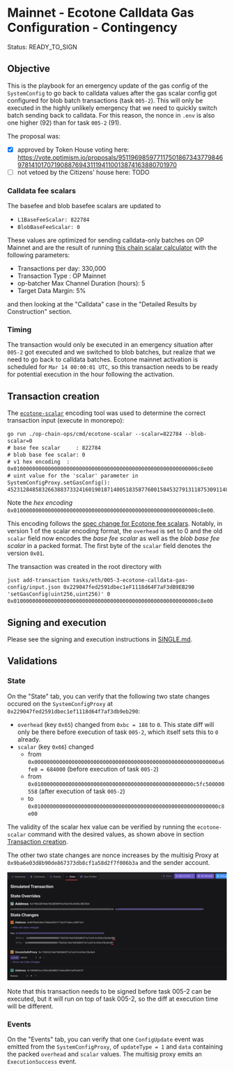 # Mainnet - Ecotone Calldata Gas Configuration - Contingency

Status: READY_TO_SIGN

## Objective

This is the playbook for an emergency update of the gas config of the `SystemConfig` to go back to calldata values
after the gas scalar config got configured for blob batch transactions (task `005-2`).
This will only be executed in the highly unlikely emergency that we need to quickly switch batch sending
back to calldata.
For this reason, the nonce in `.env` is also one higher (92) than for task `005-2` (91).

The proposal was:
- [x] approved by Token House voting here: https://vote.optimism.io/proposals/95119698597711750186734377984697814101707190887694311194110013874163880701970
- [ ] not vetoed by the Citizens' house here: TODO

### Calldata fee scalars

The basefee and blob basefee scalars are updated to
* `L1BaseFeeScalar: 822784`
* `BlobBaseFeeScalar: 0`

These values are optimized for sending calldata-only batches on OP Mainnet
and are the result of running [this chain scalar calculator](https://docs.google.com/spreadsheets/d/12VIiXHaVECG2RUunDSVJpn67IQp9NHFJqUsma2PndpE/edit#gid=186414307)
with the following parameters:
* Transactions per day: 330,000
* Transaction Type : OP Mainnet
* op-batcher Max Channel Duration (hours): 5
* Target Data Margin: 5%

and then looking at the "Calldata" case in the "Detailed Results by Construction" section.

### Timing

The transaction would only be executed in an emergency situation after `005-2` got executed and we switched to
blob batches, but realize that we need to go back to calldata batches.
Ecotone mainnet activation is scheduled for `Mar 14 00:00:01 UTC`, so this transaction needs to be ready for potential execution in the hour following the activation.

## Transaction creation

The [`ecotone-scalar`](https://github.com/ethereum-optimism/optimism/tree/develop/op-chain-ops/cmd/ecotone-scalar)
encoding tool was used to determine the correct transaction input (execute in monorepo):
```
go run ./op-chain-ops/cmd/ecotone-scalar --scalar=822784 --blob-scalar=0
# base fee scalar     : 822784
# blob base fee scalar: 0
# v1 hex encoding  : 0x01000000000000000000000000000000000000000000000000000000000c8e00
# uint value for the 'scalar' parameter in SystemConfigProxy.setGasConfig():
452312848583266388373324160190187140051835877600158453279131187530911485440
```
Note the *hex encoding* `0x01000000000000000000000000000000000000000000000000000000000c8e00`.

This encoding follows the [spec change for Ecotone fee scalars](https://github.com/ethereum-optimism/specs/blob/11099e9908bb7bfa640d73b2a3a2349bef9ab7a1/specs/protocol/system_config.md#scalars).
Notably, in version 1 of the scalar encoding format, the `overhead` is set to 0 and the old `scalar` field
now encodes the _base fee scalar_ as well as the _blob base fee scalar_ in a packed format.
The first byte of the `scalar` field denotes the version `0x01`.

The transaction was created in the root directory with

```
just add-transaction tasks/eth/005-3-ecotone-calldata-gas-config/input.json 0x229047fed2591dbec1eF1118d64F7aF3dB9EB290 'setGasConfig(uint256,uint256)' 0 0x01000000000000000000000000000000000000000000000000000000000c8e00
```

## Signing and execution

Please see the signing and execution instructions in [SINGLE.md](../../../SINGLE.md).

## Validations

### State

On the "State" tab, you can verify that the following two state changes occured on the `SystemConfigProxy` at `0x229047fed2591dbec1ef1118d64f7af3db9eb290`:

* `overhead` (key `0x65`) changed from `0xbc = 188` to `0`.
  This state diff will only be there before execution of task `005-2`, which itself sets this to `0` already.
* `scalar` (key `0x66`) changed
  * from `0x00000000000000000000000000000000000000000000000000000000000a6fe0 = 684000` (before execution of task `005-2`)
  * from `0x010000000000000000000000000000000000000000000000000c5fc500000558` (after execution of task `005-2`)
  * to `0x01000000000000000000000000000000000000000000000000000000000c8e00`

The validity of the scalar hex value can be verified by running the `ecotone-scalar` command with the desired values,
as shown above in section [Transaction creation](#transaction-creation).

The other two state changes are nonce increases by the multisig Proxy at `0x9ba6e03d8b90de867373db8cf1a58d2f7f006b3a`
and the sender account.

![](./images/tenderly-state.png)

Note that this transaction needs to be signed before task 005-2 can be executed, but it will run on top of task 005-2,
so the diff at execution time will be different.

### Events

On the "Events" tab, you can verify that one `ConfigUpdate` event was emitted from the `SystemConfigProxy`,
of `updateType = 1` and `data` containing the packed `overhead` and `scalar` values.
The multisig proxy emits an `ExecutionSuccess` event.
